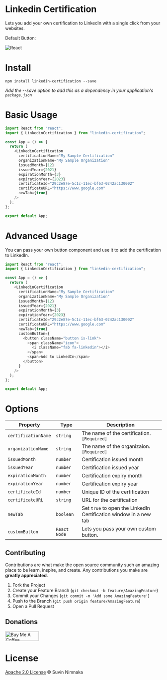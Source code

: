 # Linkedin Certification

Lets you add your own certification to LinkedIn with a single click from your websites.

Default Button:

![React](https://i.imgur.com/l3m42aN.png)

# Install

```npm
npm install linkedin-certification --save
```

<i>Add the --save option to add this as a dependency in your application's `package.json`</i>

# Basic Usage

```js
import React from "react";
import { LinkedinCertification } from "linkedin-certification";

const App = () => {
  return (
    <LinkedinCertification
      certificationName="My Sample Certification"
      organizationName="My Sample Organization"
      issuedMonth={12}
      issuedYear={2021}
      expirationMonth={3}
      expirationYear={2023}
      certificateId="29c2e87e-5c1c-11ec-bf63-0242ac130002"
      certificateURL="https://www.google.com"
      newTab={true}
    />
  );
};

export default App;
```

# Advanced Usage

You can pass your own button component and use it to add the certification to LinkedIn.

```js
import React from "react";
import { LinkedinCertification } from "linkedin-certification";

const App = () => {
  return (
    <LinkedinCertification
      certificationName="My Sample Certification"
      organizationName="My Sample Organization"
      issuedMonth={12}
      issuedYear={2021}
      expirationMonth={3}
      expirationYear={2023}
      certificateId="29c2e87e-5c1c-11ec-bf63-0242ac130002"
      certificateURL="https://www.google.com"
      newTab={true}
      customButton={
        <button className="button is-link">
          <span className="icon">
            <i className="fab fa-linkedin"></i>
          </span>
          <span>Add to LinkedIn</span>
        </button>
      }
    />
  );
};

export default App;
```

# Options

| Property            | Type         | Description                                                       |
| ------------------- | ------------ | ----------------------------------------------------------------- |
| `certificationName` | `string`     | The name of the certification. `[Required]`                       |
| `organizationName`  | `string`     | The name of the organizaion. `[Required]`                         |
| `issuedMonth`       | `number`     | Certification issued month                                        |
| `issuedYear`        | `number`     | Certification issued year                                         |
| `expirationMonth`   | `number`     | Certification expiry month                                        |
| `expirationYear`    | `number`     | Certification expiry year                                         |
| `certificateId`     | `number`     | Unique ID of the certification                                    |
| `certificateURL`    | `string`     | URL for the certification                                         |
| `newTab`            | `boolean`    | Set `true` to open the LinkedIn Certification window in a new tab |
| `customButton`      | `React Node` | Lets you pass your own custom button.                             |

## Contributing

Contributions are what make the open source community such an amazing place to be learn, inspire, and create. Any contributions you make are **greatly appreciated**.

1. Fork the Project
2. Create your Feature Branch (`git checkout -b feature/AmazingFeature`)
3. Commit your Changes (`git commit -m 'Add some AmazingFeature'`)
4. Push to the Branch (`git push origin feature/AmazingFeature`)
5. Open a Pull Request

## Donations

<a href="https://www.buymeacoffee.com/suvink" target="_blank"><img src="https://cdn.buymeacoffee.com/buttons/v2/default-yellow.png" alt="Buy Me A Coffee" style="height: 30px !important;width: 108px !important;" height="30"></a>

# License

[Apache 2.0 License](http://www.apache.org/licenses/LICENSE-2.0) © Suvin Nimnaka

